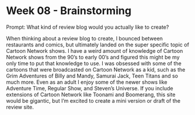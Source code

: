 # Week 08 - Brainstorming

Prompt: What kind of review blog would you actually like to create?  

When thinking about a review blog to create, I bounced between restaurants and comics, but  ultimately landed on the super specific topic of Cartoon Network shows. I have a weird amount of knowledge of Cartoon Network shows from the 90’s to early 00’s and figured this might be my only time to put that knowledge to use. I was obsessed with some of the cartoons that were broadcasted on Cartoon Network as a kid, such as the Grim Adventures of Billy and Mandy, Samurai Jack, Teen Titans and so much more. Even as an adult I enjoy some of the newer shows like Adventure Time, Regular Show, and Steven’s Universe. If you include extensions of Cartoon Network like Toonami and Boomerang, this site would be gigantic, but I’m excited to create a mini version or draft of the review site. 
